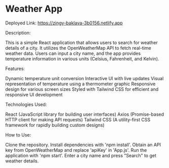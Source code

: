 # Weather App

Deployed Link: https://zingy-baklava-3b0156.netlify.app

Description:


This is a simple React application that allows users to search for weather details of a city. It utilizes the OpenWeatherMap API to fetch real-time weather data. 
Users can input a city name, and the app provides temperature information in various units (Celsius, Fahrenheit, and Kelvin).

Features:


Dynamic temperature unit conversion
Interactive UI with live updates
Visual representation of temperature using a thermometer graphic
Responsive design for various screen sizes
Styled with Tailwind CSS for efficient and responsive UI development

Technologies Used:


React (JavaScript library for building user interfaces)
Axios (Promise-based HTTP client for making API requests)
Tailwind CSS (A utility-first CSS framework for rapidly building custom designs)

How to Use:


Clone the repository.
Install dependencies with 'npm install'.
Obtain an API key from OpenWeatherMap and replace 'apiKey' in 'App.js'.
Run the application with 'npm start'.
Enter a city name and press "Search" to get weather details.

